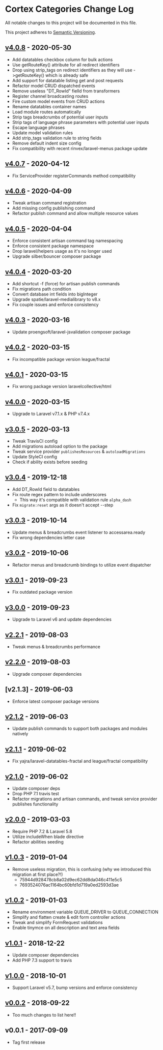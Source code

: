 # Cortex Categories Change Log

All notable changes to this project will be documented in this file.

This project adheres to [Semantic Versioning](CONTRIBUTING.md).


## [v4.0.8] - 2020-05-30
- Add datatables checkbox column for bulk actions
- Use getRouteKey() attribute for all redirect identifiers
- Drop using strip_tags on redirect identifiers as they will use ->getRouteKey() which is already safe
- Add support for datatable listing get and post requests
- Refactor model CRUD dispatched events
- Remove useless "DT_RowId" fielld from transformers
- Register channel broadcasting routes
- Fire custom model events from CRUD actions
- Rename datatables container names
- Load module routes automatically
- Strip tags breadcrumbs of potential user inputs
- Strip tags of language phrase parameters with potential user inputs
- Escape language phrases
- Update model validation rules
- Add strip_tags validation rule to string fields
- Remove default indent size config
- Fix compatibility with recent rinvex/laravel-menus package update

## [v4.0.7] - 2020-04-12
- Fix ServiceProvider registerCommands method compatibility

## [v4.0.6] - 2020-04-09
- Tweak artisan command registration
- Add missing config publishing command
- Refactor publish command and allow multiple resource values

## [v4.0.5] - 2020-04-04
- Enforce consistent artisan command tag namespacing
- Enforce consistent package namespace
- Drop laravel/helpers usage as it's no longer used
- Upgrade silber/bouncer composer package

## [v4.0.4] - 2020-03-20
- Add shortcut -f (force) for artisan publish commands
- Fix migrations path condition
- Convert database int fields into bigInteger
- Upgrade spatie/laravel-medialibrary to v8.x
- Fix couple issues and enforce consistency

## [v4.0.3] - 2020-03-16
- Update proengsoft/laravel-jsvalidation composer package

## [v4.0.2] - 2020-03-15
- Fix incompatible package version league/fractal

## [v4.0.1] - 2020-03-15
- Fix wrong package version laravelcollective/html

## [v4.0.0] - 2020-03-15
- Upgrade to Laravel v7.1.x & PHP v7.4.x

## [v3.0.5] - 2020-03-13
- Tweak TravisCI config
- Add migrations autoload option to the package
- Tweak service provider `publishesResources` & `autoloadMigrations`
- Update StyleCI config
- Check if ability exists before seeding

## [v3.0.4] - 2019-12-18
- Add DT_RowId field to datatables
- Fix route regex pattern to include underscores
  - This way it's compatible with validation rule `alpha_dash`
- Fix `migrate:reset` args as it doesn't accept --step

## [v3.0.3] - 2019-10-14
- Update menus & breadcrumbs event listener to accessarea.ready
- Fix wrong dependencies letter case

## [v3.0.2] - 2019-10-06
- Refactor menus and breadcrumb bindings to utilize event dispatcher

## [v3.0.1] - 2019-09-23
- Fix outdated package version

## [v3.0.0] - 2019-09-23
- Upgrade to Laravel v6 and update dependencies

## [v2.2.1] - 2019-08-03
- Tweak menus & breadcrumbs performance

## [v2.2.0] - 2019-08-03
- Upgrade composer dependencies

## [v2.1.3] - 2019-06-03
- Enforce latest composer package versions

## [v2.1.2] - 2019-06-03
- Update publish commands to support both packages and modules natively

## [v2.1.1] - 2019-06-02
- Fix yajra/laravel-datatables-fractal and league/fractal compatibility

## [v2.1.0] - 2019-06-02
- Update composer deps
- Drop PHP 7.1 travis test
- Refactor migrations and artisan commands, and tweak service provider publishes functionality

## [v2.0.0] - 2019-03-03
- Require PHP 7.2 & Laravel 5.8
- Utilize includeWhen blade directive
- Refactor abilities seeding

## [v1.0.3] - 2019-01-04
- Remove useless migration, this is confusing (why we introduced this migration at first place?!)
  - 75944d928478cb8a02d9ec62dd8da046c411e5c5
  - 7693524076ac1164bc60bfd1d719a0ed2593d3ae

## [v1.0.2] - 2019-01-03
- Rename environment variable QUEUE_DRIVER to QUEUE_CONNECTION
- Simplify and flatten create & edit form controller actions
- Tweak and simplify FormRequest validations
- Enable tinymce on all description and text area fields

## [v1.0.1] - 2018-12-22
- Update composer dependencies
- Add PHP 7.3 support to travis

## [v1.0.0] - 2018-10-01
- Support Laravel v5.7, bump versions and enforce consistency

## [v0.0.2] - 2018-09-22
- Too much changes to list here!!

## v0.0.1 - 2017-09-09
- Tag first release

[v4.0.8]: https://github.com/rinvex/cortex-categories/compare/v4.0.7...v4.0.8
[v4.0.7]: https://github.com/rinvex/cortex-categories/compare/v4.0.6...v4.0.7
[v4.0.6]: https://github.com/rinvex/cortex-categories/compare/v4.0.5...v4.0.6
[v4.0.5]: https://github.com/rinvex/cortex-categories/compare/v4.0.4...v4.0.5
[v4.0.4]: https://github.com/rinvex/cortex-categories/compare/v4.0.3...v4.0.4
[v4.0.3]: https://github.com/rinvex/cortex-categories/compare/v4.0.2...v4.0.3
[v4.0.2]: https://github.com/rinvex/cortex-categories/compare/v4.0.1...v4.0.2
[v4.0.1]: https://github.com/rinvex/cortex-categories/compare/v4.0.0...v4.0.1
[v4.0.0]: https://github.com/rinvex/cortex-categories/compare/v3.0.5...v4.0.0
[v3.0.5]: https://github.com/rinvex/cortex-categories/compare/v3.0.4...v3.0.5
[v3.0.4]: https://github.com/rinvex/cortex-categories/compare/v3.0.3...v3.0.4
[v3.0.3]: https://github.com/rinvex/cortex-categories/compare/v3.0.2...v3.0.3
[v3.0.2]: https://github.com/rinvex/cortex-categories/compare/v3.0.1...v3.0.2
[v3.0.1]: https://github.com/rinvex/cortex-categories/compare/v3.0.0...v3.0.1
[v3.0.0]: https://github.com/rinvex/cortex-categories/compare/v2.2.1...v3.0.0
[v2.2.1]: https://github.com/rinvex/cortex-categories/compare/v2.2.0...v2.2.1
[v2.2.0]: https://github.com/rinvex/cortex-categories/compare/v2.1.2...v2.2.0
[v2.1.2]: https://github.com/rinvex/cortex-categories/compare/v2.1.1...v2.1.2
[v2.1.1]: https://github.com/rinvex/cortex-categories/compare/v2.1.0...v2.1.1
[v2.1.0]: https://github.com/rinvex/cortex-categories/compare/v2.0.0...v2.1.0
[v2.0.0]: https://github.com/rinvex/cortex-categories/compare/v1.0.3...v2.0.0
[v1.0.3]: https://github.com/rinvex/cortex-categories/compare/v1.0.2...v1.0.3
[v1.0.2]: https://github.com/rinvex/cortex-categories/compare/v1.0.1...v1.0.2
[v1.0.1]: https://github.com/rinvex/cortex-categories/compare/v1.0.0...v1.0.1
[v1.0.0]: https://github.com/rinvex/cortex-categories/compare/v0.0.2...v1.0.0
[v0.0.2]: https://github.com/rinvex/cortex-categories/compare/v0.0.1...v0.0.2

